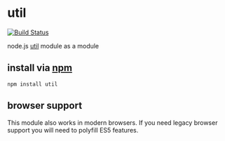 # util[![Build Status](https://travis-ci.org/defunctzombie/node-util.png?branch=master)](https://travis-ci.org/defunctzombie/node-util)node.js [util](http://nodejs.org/api/util.html) module as a module## install via [npm](npmjs.org)```shellnpm install util```## browser supportThis module also works in modern browsers. If you need legacy browser support you will need to polyfill ES5 features.